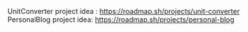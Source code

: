 UnitConverter project idea : https://roadmap.sh/projects/unit-converter
PersonalBlog project idea: https://roadmap.sh/projects/personal-blog

